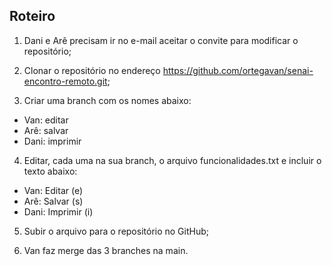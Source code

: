 ## Roteiro

1. Dani e Arê precisam ir no e-mail aceitar o convite para modificar o repositório;

2. Clonar o repositório no endereço https://github.com/ortegavan/senai-encontro-remoto.git;

3. Criar uma branch com os nomes abaixo:
- Van: editar
- Arê: salvar
- Dani: imprimir

4. Editar, cada uma na sua branch, o arquivo funcionalidades.txt e incluir o texto abaixo:
- Van: Editar (e)
- Arê: Salvar (s)
- Dani: Imprimir (i)

5. Subir o arquivo para o repositório no GitHub;

6. Van faz merge das 3 branches na main.
